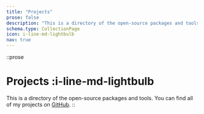 ```yaml
---
title: "Projects"
prose: false
description: "This is a directory of the open-source packages and tools I've released that are actively maintained."
schema.type: CollectionPage
icon: i-line-md-lightbulb
nav: true
---
```


::prose
# Projects :i-line-md-lightbulb

This is a directory of the open-source packages and tools.  You can find all of my projects on [GitHub](https://github.com/y0geshx).
::

<ProjectList />
